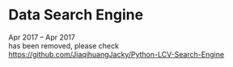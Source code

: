 ﻿# Data Search Engine
Apr 2017 – Apr 2017<br />
has been removed, please check
https://github.com/JiaqihuangJacky/Python-LCV-Search-Engine
